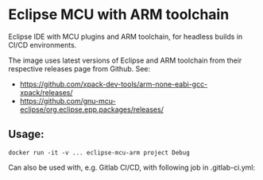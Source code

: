 # Eclipse MCU with ARM toolchain 

Eclipse IDE with MCU plugins and ARM toolchain,
for headless builds in CI/CD environments.

The image uses latest versions of Eclipse and ARM toolchain from their respective
releases page from Github. See:

 * https://github.com/xpack-dev-tools/arm-none-eabi-gcc-xpack/releases/
 * https://github.com/gnu-mcu-eclipse/org.eclipse.epp.packages/releases/

## Usage:

``docker run -it -v ... eclipse-mcu-arm project Debug``


Can also be used with, e.g. Gitlab CI/CD, with following job in .gitlab-ci.yml:
```

```
